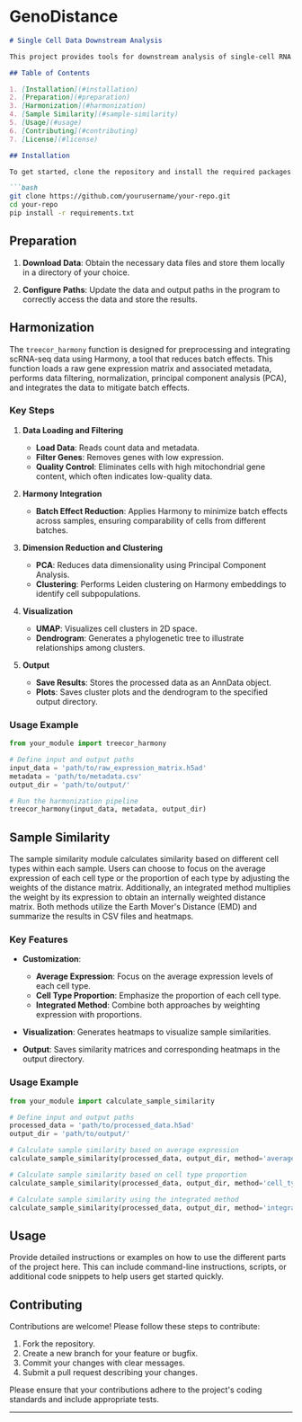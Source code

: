 # GenoDistance

```markdown
# Single Cell Data Downstream Analysis

This project provides tools for downstream analysis of single-cell RNA sequencing (scRNA-seq) data. It offers a streamlined pipeline for preprocessing, integrating, and assessing sample similarity, enabling researchers to explore cell populations and their relationships across different samples effectively.

## Table of Contents

1. [Installation](#installation)
2. [Preparation](#preparation)
3. [Harmonization](#harmonization)
4. [Sample Similarity](#sample-similarity)
5. [Usage](#usage)
6. [Contributing](#contributing)
7. [License](#license)

## Installation

To get started, clone the repository and install the required packages:

```bash
git clone https://github.com/yourusername/your-repo.git
cd your-repo
pip install -r requirements.txt
```

## Preparation

1. **Download Data**: Obtain the necessary data files and store them locally in a directory of your choice.

2. **Configure Paths**: Update the data and output paths in the program to correctly access the data and store the results.

## Harmonization

The `treecor_harmony` function is designed for preprocessing and integrating scRNA-seq data using Harmony, a tool that reduces batch effects. This function loads a raw gene expression matrix and associated metadata, performs data filtering, normalization, principal component analysis (PCA), and integrates the data to mitigate batch effects.

### Key Steps

1. **Data Loading and Filtering**
   - **Load Data**: Reads count data and metadata.
   - **Filter Genes**: Removes genes with low expression.
   - **Quality Control**: Eliminates cells with high mitochondrial gene content, which often indicates low-quality data.

2. **Harmony Integration**
   - **Batch Effect Reduction**: Applies Harmony to minimize batch effects across samples, ensuring comparability of cells from different batches.

3. **Dimension Reduction and Clustering**
   - **PCA**: Reduces data dimensionality using Principal Component Analysis.
   - **Clustering**: Performs Leiden clustering on Harmony embeddings to identify cell subpopulations.

4. **Visualization**
   - **UMAP**: Visualizes cell clusters in 2D space.
   - **Dendrogram**: Generates a phylogenetic tree to illustrate relationships among clusters.

5. **Output**
   - **Save Results**: Stores the processed data as an AnnData object.
   - **Plots**: Saves cluster plots and the dendrogram to the specified output directory.

### Usage Example

```python
from your_module import treecor_harmony

# Define input and output paths
input_data = 'path/to/raw_expression_matrix.h5ad'
metadata = 'path/to/metadata.csv'
output_dir = 'path/to/output/'

# Run the harmonization pipeline
treecor_harmony(input_data, metadata, output_dir)
```

## Sample Similarity

The sample similarity module calculates similarity based on different cell types within each sample. Users can choose to focus on the average expression of each cell type or the proportion of each type by adjusting the weights of the distance matrix. Additionally, an integrated method multiplies the weight by its expression to obtain an internally weighted distance matrix. Both methods utilize the Earth Mover's Distance (EMD) and summarize the results in CSV files and heatmaps.

### Key Features

- **Customization**: 
  - **Average Expression**: Focus on the average expression levels of each cell type.
  - **Cell Type Proportion**: Emphasize the proportion of each cell type.
  - **Integrated Method**: Combine both approaches by weighting expression with proportions.

- **Visualization**: Generates heatmaps to visualize sample similarities.

- **Output**: Saves similarity matrices and corresponding heatmaps in the output directory.

### Usage Example

```python
from your_module import calculate_sample_similarity

# Define input and output paths
processed_data = 'path/to/processed_data.h5ad'
output_dir = 'path/to/output/'

# Calculate sample similarity based on average expression
calculate_sample_similarity(processed_data, output_dir, method='average_expression')

# Calculate sample similarity based on cell type proportion
calculate_sample_similarity(processed_data, output_dir, method='cell_type_proportion')

# Calculate sample similarity using the integrated method
calculate_sample_similarity(processed_data, output_dir, method='integrated')
```

## Usage

Provide detailed instructions or examples on how to use the different parts of the project here. This can include command-line instructions, scripts, or additional code snippets to help users get started quickly.

## Contributing

Contributions are welcome! Please follow these steps to contribute:

1. Fork the repository.
2. Create a new branch for your feature or bugfix.
3. Commit your changes with clear messages.
4. Submit a pull request describing your changes.

Please ensure that your contributions adhere to the project's coding standards and include appropriate tests.

---
```
